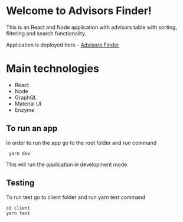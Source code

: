 # Welcome to Advisors Finder!

This is an React and Node application with advisors table with sorting, filtering and search functionality.

Application is deployed  here - [Advisors Finder](https://advisors-search.herokuapp.com/)


# Main technologies

- React
- Node
- GraphQL
- Material UI
- Enzyme

## To run an app

In order to run the app go to the root folder and run command

     yarn dev

This will run the application in development mode.

## Testing

To run test go to client folder and run yarn test command

    cd client
    yarn test
